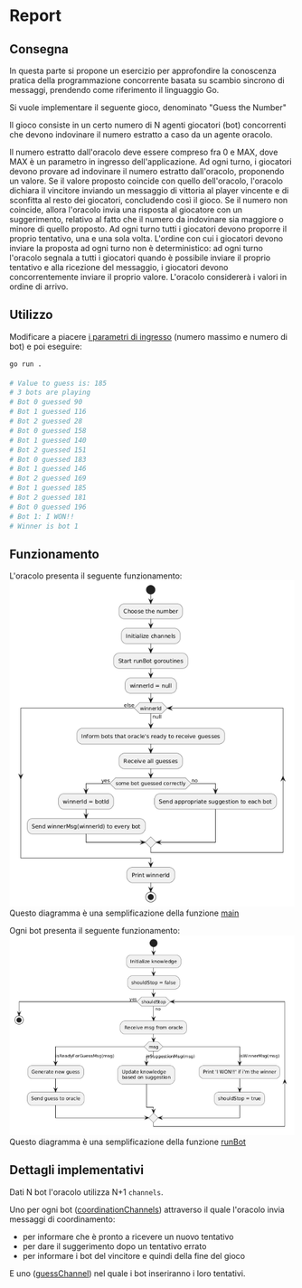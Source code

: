 # Report

## Consegna

In questa parte si propone un esercizio per approfondire la conoscenza pratica della programmazione concorrente basata su scambio sincrono di messaggi, prendendo come riferimento il linguaggio Go.

Si vuole implementare il seguente gioco, denominato "Guess the Number"

Il gioco consiste in un certo numero di N agenti giocatori (bot) concorrenti che devono indovinare il numero estratto a caso da un agente oracolo.

Il numero estratto dall'oracolo deve essere compreso fra 0 e MAX, dove MAX è un parametro in ingresso dell'applicazione. Ad ogni turno, i giocatori devono provare ad indovinare il numero estratto dall'oracolo, proponendo un valore. Se il valore proposto coincide con quello dell'oracolo, l'oracolo dichiara il vincitore inviando un messaggio di vittoria al player vincente e di sconfitta al resto dei giocatori, concludendo così il gioco. Se il numero non coincide, allora l'oracolo invia una risposta al giocatore con un suggerimento, relativo al fatto che il numero da indovinare sia maggiore o minore di quello proposto. Ad ogni turno tutti i giocatori devono proporre il proprio tentativo, una e una sola volta. L'ordine con cui i giocatori devono inviare la proposta ad ogni turno non è deterministico: ad ogni turno l'oracolo segnala a tutti i giocatori quando è possibile inviare il proprio tentativo e alla ricezione del messaggio, i giocatori devono concorrentemente inviare il proprio valore. L'oracolo considererà i valori in ordine di arrivo.

## Utilizzo

Modificare a piacere [i parametri di ingresso](./main.go#L9) (numero massimo e numero di bot) e poi eseguire:

```sh
go run .

# Value to guess is: 185
# 3 bots are playing
# Bot 0 guessed 90
# Bot 1 guessed 116
# Bot 2 guessed 28
# Bot 0 guessed 158
# Bot 1 guessed 140
# Bot 2 guessed 151
# Bot 0 guessed 183
# Bot 1 guessed 146
# Bot 2 guessed 169
# Bot 1 guessed 185
# Bot 2 guessed 181
# Bot 0 guessed 196
# Bot 1: I WON!!
# Winner is bot 1
```

## Funzionamento

L'oracolo presenta il seguente funzionamento:
![Funzionamento oracolo](./doc/img/main.png)
Questo diagramma è una semplificazione della funzione [main](./main.go#L41)

Ogni bot presenta il seguente funzionamento:
![Funzionamento bot](./doc/img/runBot.png)
Questo diagramma è una semplificazione della funzione [runBot](./main.go#L12)

## Dettagli implementativi

Dati N bot l'oracolo utilizza N+1 `channels`.

Uno per ogni bot ([coordinationChannels](./main.go#L51)) attraverso il quale l'oracolo invia messaggi di coordinamento:

- per informare che è pronto a ricevere un nuovo tentativo
- per dare il suggerimento dopo un tentativo errato
- per informare i bot del vincitore e quindi della fine del gioco

E uno ([guessChannel](./main.go#L48)) nel quale i bot inseriranno i loro tentativi.
